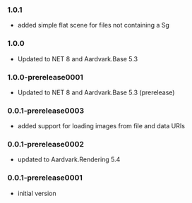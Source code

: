 ### 1.0.1
- added simple flat scene for files not containing a Sg

### 1.0.0
- Updated to NET 8 and Aardvark.Base 5.3

### 1.0.0-prerelease0001
- Updated to NET 8 and Aardvark.Base 5.3 (prerelease)

### 0.0.1-prerelease0003
* added support for loading images from file and data URIs

### 0.0.1-prerelease0002
* updated to Aardvark.Rendering 5.4

### 0.0.1-prerelease0001
* initial version
